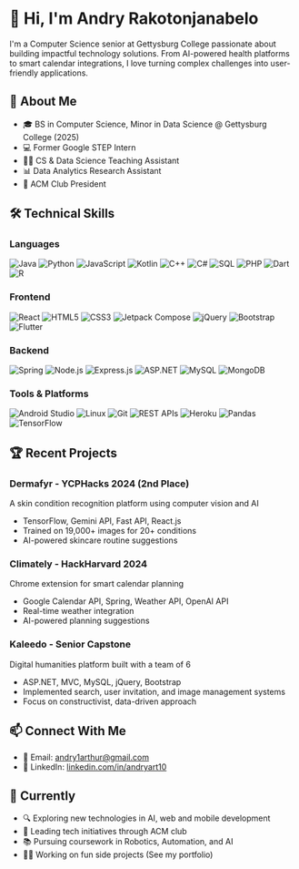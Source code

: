 # 👋 Hi, I'm Andry Rakotonjanabelo

I'm a Computer Science senior at Gettysburg College passionate about building impactful technology solutions. From AI-powered health platforms to smart calendar integrations, I love turning complex challenges into user-friendly applications.

## 🚀 About Me
- 🎓 BS in Computer Science, Minor in Data Science @ Gettysburg College (2025)
- 💻 Former Google STEP Intern
- 👨‍🏫 CS & Data Science Teaching Assistant
- 📊 Data Analytics Research Assistant
- 👥 ACM Club President

## 🛠 Technical Skills
### Languages
![Java](https://img.shields.io/badge/-Java-007396?style=flat-square&logo=java)
![Python](https://img.shields.io/badge/-Python-3776AB?style=flat-square&logo=python&logoColor=white)
![JavaScript](https://img.shields.io/badge/-JavaScript-F7DF1E?style=flat-square&logo=javascript&logoColor=black)
![Kotlin](https://img.shields.io/badge/-Kotlin-0095D5?style=flat-square&logo=kotlin&logoColor=white)
![C++](https://img.shields.io/badge/-C++-00599C?style=flat-square&logo=c%2B%2B)
![C#](https://img.shields.io/badge/-C%23-239120?style=flat-square&logo=c-sharp)
![SQL](https://img.shields.io/badge/-SQL-4479A1?style=flat-square&logo=mysql&logoColor=white)
![PHP](https://img.shields.io/badge/-PHP-777BB4?style=flat-square&logo=php&logoColor=white)
![Dart](https://img.shields.io/badge/-Dart-0175C2?style=flat-square&logo=dart)
![R](https://img.shields.io/badge/-R-276DC3?style=flat-square&logo=r)

### Frontend
![React](https://img.shields.io/badge/-React-61DAFB?style=flat-square&logo=react&logoColor=black)
![HTML5](https://img.shields.io/badge/-HTML5-E34F26?style=flat-square&logo=html5&logoColor=white)
![CSS3](https://img.shields.io/badge/-CSS3-1572B6?style=flat-square&logo=css3)
![Jetpack Compose](https://img.shields.io/badge/-Jetpack%20Compose-4285F4?style=flat-square&logo=jetpack-compose&logoColor=white)
![jQuery](https://img.shields.io/badge/-jQuery-0769AD?style=flat-square&logo=jquery)
![Bootstrap](https://img.shields.io/badge/-Bootstrap-7952B3?style=flat-square&logo=bootstrap&logoColor=white)
![Flutter](https://img.shields.io/badge/-Flutter-02569B?style=flat-square&logo=flutter)

### Backend
![Spring](https://img.shields.io/badge/-Spring-6DB33F?style=flat-square&logo=spring&logoColor=white)
![Node.js](https://img.shields.io/badge/-Node.js-339933?style=flat-square&logo=node.js&logoColor=white)
![Express.js](https://img.shields.io/badge/-Express.js-000000?style=flat-square&logo=express)
![ASP.NET](https://img.shields.io/badge/-ASP.NET-512BD4?style=flat-square&logo=.net)
![MySQL](https://img.shields.io/badge/-MySQL-4479A1?style=flat-square&logo=mysql&logoColor=white)
![MongoDB](https://img.shields.io/badge/-MongoDB-47A248?style=flat-square&logo=mongodb&logoColor=white)

### Tools & Platforms
![Android Studio](https://img.shields.io/badge/-Android%20Studio-3DDC84?style=flat-square&logo=android-studio&logoColor=white)
![Linux](https://img.shields.io/badge/-Linux-FCC624?style=flat-square&logo=linux&logoColor=black)
![Git](https://img.shields.io/badge/-Git-F05032?style=flat-square&logo=git&logoColor=white)
![REST APIs](https://img.shields.io/badge/-REST%20APIs-FF6C37?style=flat-square&logo=postman&logoColor=white)
![Heroku](https://img.shields.io/badge/-Heroku-430098?style=flat-square&logo=heroku)
![Pandas](https://img.shields.io/badge/-Pandas-150458?style=flat-square&logo=pandas)
![TensorFlow](https://img.shields.io/badge/-TensorFlow-FF6F00?style=flat-square&logo=tensorflow&logoColor=white)

## 🏆 Recent Projects
### Dermafyr - YCPHacks 2024 (2nd Place)
A skin condition recognition platform using computer vision and AI
- TensorFlow, Gemini API, Fast API, React.js
- Trained on 19,000+ images for 20+ conditions
- AI-powered skincare routine suggestions

### Climately - HackHarvard 2024
Chrome extension for smart calendar planning
- Google Calendar API, Spring, Weather API, OpenAI API
- Real-time weather integration
- AI-powered planning suggestions

### Kaleedo - Senior Capstone
Digital humanities platform built with a team of 6
- ASP.NET, MVC, MySQL, jQuery, Bootstrap
- Implemented search, user invitation, and image management systems
- Focus on constructivist, data-driven approach

## 📫 Connect With Me
- 📧 Email: andry1arthur@gmail.com
- 💼 LinkedIn: [linkedin.com/in/andryart10](https://linkedin.com/in/andryart10)

## 🎯 Currently
- 🔍 Exploring new technologies in AI, web and mobile development
- 👥 Leading tech initiatives through ACM club
- 📚 Pursuing coursework in Robotics, Automation, and AI
- 🧑‍💻 Working on fun side projects (See my portfolio)
